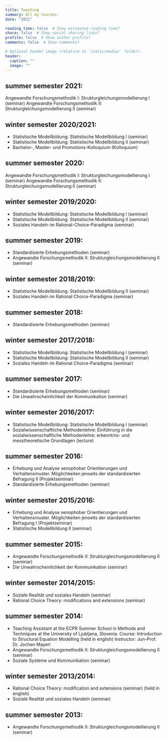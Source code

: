 ```yaml
---
title: Teaching
summary: All my courses.
date: "2021"

reading_time: false  # Show estimated reading time?
share: false  # Show social sharing links?
profile: false  # Show author profile?
comments: false  # Show comments?

# Optional header image (relative to `static/media/` folder).
header:
  caption: ""
  image: ""
---
```


## summer semester 2021:
Angewandte Forschungsmethodik I: Strukturgleichungsmodellierung I (seminar)
Angewandte Forschungsmethodik II: Strukturgleichungsmodellierung II (seminar)

## winter semester 2020/2021:
- Statistische Modellbildung: Statistische Modellbildung I (seminar)
- Statistische Modellbildung: Statistische Modellbildung II (seminar)
- Bachelor-, Master- und Promotions-Kolloquium (Kolloquium)

## summer semester 2020:
Angewandte Forschungsmethodik I: Strukturgleichungsmodellierung I (seminar)
Angewandte Forschungsmethodik II: Strukturgleichungsmodellierung II (seminar)

## winter semester 2019/2020:
- Statistische Modellbildung: Statistische Modellbildung I (seminar)
- Statistische Modellbildung: Statistische Modellbildung II (seminar)
- Soziales Handeln im Rational-Choice-Paradigma (seminar)

## summer semester 2019:
- Standardisierte Erhebungsmethoden (seminar)
- Angewandte Forschungsmethodik II: Strukturgleichungsmodellierung II (seminar)

## winter semester 2018/2019:
- Statistische Modellbildung: Statistische Modellbildung II (seminar)
- Soziales Handeln im Rational Choice-Paradigma (seminar)

## summer semester 2018:
- Standardisierte Erhebungsmethoden (seminar)

## winter semester 2017/2018:
- Statistische Modellbildung: Statistische Modellbildung I (seminar)
- Statistische Modellbildung: Statistische Modellbildung II (seminar)
- Soziales Handeln im Rational Choice-Paradigma (seminar)

## summer semester 2017:
- Standardisierte Erhebungsmethoden (seminar)
- Die Unwahrscheinlichkeit der Kommunikation (seminar)

## winter semester 2016/2017:
- Statistische Modellbildung: Statistische Modellbildung I (seminar)
- Sozialwissenschaftliche Methodenlehre: Einführung in die sozialwissenschaftliche Methodenlehre: erkenntnis- und messtheoretische Grundlagen (lecture)

## summer semester 2016:
- Erhebung und Analyse xenophober Orientierungen und Verhaltensmuster. Möglichkeiten jenseits der standardisierten Befragung II (Projektseminar)
- Standardisierte Erhebungsmethoden (seminar)

## winter semester 2015/2016:
- Erhebung und Analyse xenophober Orientierungen und Verhaltensmuster. Möglichkeiten jenseits der standardisierten Befragung I (Projektseminar)
- Statistische Modellbildung II (seminar)

## summer semester 2015:
- Angewandte Forschungsmethodik II: Strukturgleichungsmodellierung II (seminar)
- Die Unwahrscheinlichkeit der Kommunikation (seminar)

## winter semester 2014/2015:
- Soziale Realität und soziales Handeln (seminar)
- Rational Choice Theory: modifications and extensions (seminar)

## summer semester 2014:
- Teaching Assistant at the ECPR Summer School in Methods and Techniques at the University of Ljubljana, Slovenia. Course: Introduction to Structural Equation Modelling (held in english) Instructor: Jun-Prof. Dr. Jochen Mayerl
- Angewandte Forschungsmethodik II: Strukturgleichungsmodellierung II (seminar)
- Soziale Systeme und Kommunikation (seminar)

## winter semester 2013/2014:
- Rational Choice Theory: modification and extensions (seminar) (held in english)
- Soziale Realität und soziales Handeln (seminar)

## summer semester 2013:
- Angewandte Forschungsmethodik II: Strukturgleichungsmodellierung II (seminar)

